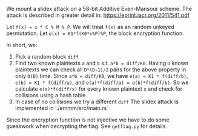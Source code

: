 We mount a slidex attack on a 58-bit Additive Even-Mansour scheme.
The attack is described in greater detail in: https://eprint.iacr.org/2011/541.pdf

Let `f(x) = x * C % M % P`. We will treat `f(x)` as an random unkeyed permutation.
Let `e(x) = K1*f(K0*x%P)%P`, the block encryption function.

In short, we:
1. Pick a random block `diff`
2. Find two known plaintexts `a` and `b` s.t. `a*b = diff/K0`.
   Having `D` known plaintexts we can check all `D*(D-1)/2` pairs for the above property in only `O(D)` time.
   Since `a*b = diff/K0`, we have `e(a) = K1 * f(diff/b)`, `e(b) = K1 * f(diff/a)`, and `e(a)*f(diff/a) = e(b)*f(diff/b)`.
   So we calculate `e(x)*f(diff/x)` for every known plaintext `x` and check for collisions using a hash table.
3. In case of no collisions we try a different `diff`
The slidex attack is implemented in './emmm/src/main.rs`


Since the encryption function is not injective we have to do some guesswork
when decrypting the flag. See `getflag.py` for details.
